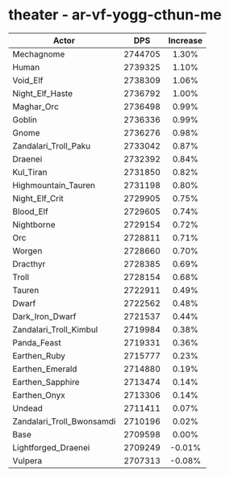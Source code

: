 # theater - ar-vf-yogg-cthun-me
| Actor | DPS | Increase |
|---|:---:|:---:|
|Mechagnome|2744705|1.30%|
|Human|2739325|1.10%|
|Void_Elf|2738309|1.06%|
|Night_Elf_Haste|2736792|1.00%|
|Maghar_Orc|2736498|0.99%|
|Goblin|2736336|0.99%|
|Gnome|2736276|0.98%|
|Zandalari_Troll_Paku|2733042|0.87%|
|Draenei|2732392|0.84%|
|Kul_Tiran|2731850|0.82%|
|Highmountain_Tauren|2731198|0.80%|
|Night_Elf_Crit|2729905|0.75%|
|Blood_Elf|2729605|0.74%|
|Nightborne|2729154|0.72%|
|Orc|2728811|0.71%|
|Worgen|2728660|0.70%|
|Dracthyr|2728385|0.69%|
|Troll|2728154|0.68%|
|Tauren|2722911|0.49%|
|Dwarf|2722562|0.48%|
|Dark_Iron_Dwarf|2721537|0.44%|
|Zandalari_Troll_Kimbul|2719984|0.38%|
|Panda_Feast|2719331|0.36%|
|Earthen_Ruby|2715777|0.23%|
|Earthen_Emerald|2714880|0.19%|
|Earthen_Sapphire|2713474|0.14%|
|Earthen_Onyx|2713306|0.14%|
|Undead|2711411|0.07%|
|Zandalari_Troll_Bwonsamdi|2710196|0.02%|
|Base|2709598|0.00%|
|Lightforged_Draenei|2709249|-0.01%|
|Vulpera|2707313|-0.08%|
